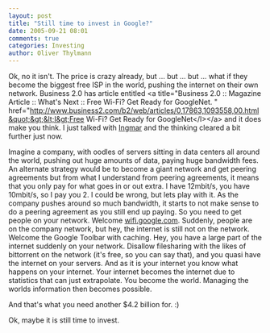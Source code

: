 ```yaml
---
layout: post
title: "Still time to invest in Google?"
date: 2005-09-21 08:01
comments: true
categories: Investing
author: Oliver Thylmann
---
```



Ok, no it isn't. The price is crazy already, but ... but ... but ... what if they become the biggest free ISP in the world, pushing the internet on their own network. Business 2.0 has article entitled &lt;a title=&quot;Business 2.0 :: Magazine Article :: What's Next ::  Free Wi-Fi? Get Ready for GoogleNet. &quot; href=&quot;http://www.business2.com/b2/web/articles/0,17863,1093558,00.html&quot;&gt;&lt;I&gt;Free Wi-Fi? Get Ready for GoogleNet&lt;/I&gt;&lt;/a&gt; and it does make you think. I just talked with [Ingmar](http://bornholz.typepad.com/) and the thinking cleared a bit further just now. 

Imagine a company, with oodles of servers sitting in data centers all around the world, pushing out huge amounts of data, paying huge bandwidth fees. An alternate strategy would be to become a giant network and get peering agreements but from what I understand from peering agreements, it means that you only pay for what goes in or out extra. I have 12mbit/s, you have 10mbit/s, so I pay you 2. I could be wrong, but lets play with it. As the company pushes around so much bandwidth, it starts to not make sense to do a peering agreement as you still end up paying. So you need to get people on your network. Welcome [wifi.google.com](http://wifi.google.com/). Suddenly, people are on the company network, but hey, the internet is still not on the network. Welcome the Google Toolbar with caching. Hey, you have a large part of the internet suddenly on your network. Disallow filesharing with the likes of bittorrent on the network (it's free, so you can say that), and you quasi have the internet on your servers. And as it is your internet you know what happens on your internet. Your internet becomes the internet due to statistics  that can just extrapolate. You become the world. Managing the worlds information then becomes possible.

And that's what you need another $4.2 billion for. :)

Ok, maybe it is still time to invest.

